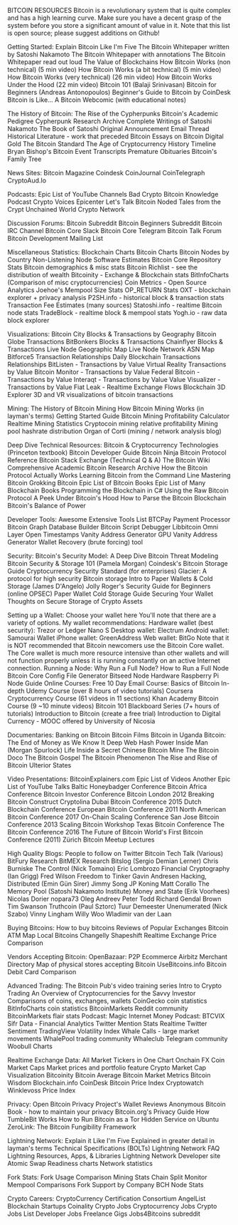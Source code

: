 BITCOIN RESOURCES
Bitcoin is a revolutionary system that is quite complex and has a high learning curve. Make sure you have a decent grasp of the system before you store a significant amount of value in it. Note that this list is open source; please suggest additions on Github!






Getting Started:
Explain Bitcoin Like I'm Five
The Bitcoin Whitepaper written by Satoshi Nakamoto
The Bitcoin Whitepaper with annotations
The Bitcoin Whitepaper read out loud
The Value of Blockchains
How Bitcoin Works (non technical) (5 min video)
How Bitcoin Works (a bit technical) (5 min video)
How Bitcoin Works (very technical) (26 min video)
How Bitcoin Works Under the Hood (22 min video)
Bitcoin 101 (Balaji Srinivasan)
Bitcoin for Beginners (Andreas Antonopoulos)
Beginner's Guide to Bitcoin by CoinDesk
Bitcoin is Like...
A Bitcoin Webcomic (with educational notes)

The History of Bitcoin:
The Rise of the Cypherpunks
Bitcoin's Academic Pedigree
Cypherpunk Research Archive
Complete Writings of Satoshi Nakamoto
The Book of Satoshi
Original Announcement Email Thread
Historical Literature - work that preceded Bitcoin
Essays on Bitcoin
Digital Gold
The Bitcoin Standard
The Age of Cryptocurrency
History Timeline
Bryan Bishop's Bitcoin Event Transcripts
Premature Obituaries
Bitcoin's Family Tree

News Sites:
Bitcoin Magazine
Coindesk
CoinJournal
CoinTelegraph
CryptoAud.Io

Podcasts:
Epic List of YouTube Channels
Bad Crypto
Bitcoin Knowledge Podcast
Crypto Voices
Epicenter
Let's Talk Bitcoin
Noded
Tales from the Crypt
Unchained
World Crypto Network

Discussion Forums:
Bitcoin Subreddit
Bitcoin Beginners Subreddit
Bitcoin IRC Channel
Bitcoin Core Slack
Bitcoin Core Telegram
Bitcoin Talk Forum
Bitcoin Development Mailing List

Miscellaneous Statistics:
Blockchain Charts
Bitcoin Charts
Bitcoin Nodes by Country
Non-Listening Node Software Estimates
Bitcoin Core Repository Stats
Bitcoin demographics & misc stats
Bitcoin Richlist - see the distribution of wealth
Bitcoinity - Exchange & Blockchain stats
BitInfoCharts (Comparison of misc cryptocurrencies)
Coin Metrics - Open Source Analytics
Joehoe's Mempool Size Stats
OP_RETURN Stats
OXT - blockchain explorer + privacy analysis
P2SH.info - historical block & transaction stats
Transaction Fee Estimates (many sources)
Statoshi.info - realtime Bitcoin node stats
TradeBlock - realtime block & mempool stats
Yogh.io - raw data block explorer

Visualizations:
Bitcoin City
Blocks & Transactions by Geography
Bitcoin Globe Transactions
BitBonkers Blocks & Transactions
Chainflyer Blocks & Transactions
Live Node Geographic Map
Live Node Network ASN Map
Bitforce5 Transaction Relationships
Daily Blockchain Transactions Relationships
BitListen - Transactions by Value
Virtual Reality Transactions by Value
Bitcoin Monitor - Transactions by Value
Federal Bitcoin - Transactions by Value
Interaqt - Transactions by Value
Value Visualizer - Transactions by Value
Fiat Leak - Realtime Exchange Flows
Blockchain 3D Explorer 3D and VR visualizations of bitcoin transactions

Mining:
The History of Bitcoin Mining
How Bitcoin Mining Works (in layman's terms)
Getting Started Guide
Bitcoin Mining Profitability Calculator
Realtime Mining Statistics
Cryptocoin mining relative profitability
Mining pool hashrate distribution
Organ of Corti (mining / network analysis blog)

Deep Dive Technical Resources:
Bitcoin & Cryptocurrency Technologies (Princeton textbook)
Bitcoin Developer Guide
Bitcoin Ninja
Bitcoin Protocol Reference
Bitcoin Stack Exchange (Technical Q & A)
The Bitcoin Wiki
Comprehensive Academic Bitcoin Research Archive
How the Bitcoin Protocol Actually Works
Learning Bitcoin from the Command Line
Mastering Bitcoin
Grokking Bitcoin
Epic List of Bitcoin Books
Epic List of Many Blockchain Books
Programming the Blockchain in C#
Using the Raw Bitcoin Protocol
A Peek Under Bitcoin's Hood
How to Parse the Bitcoin Blockchain
Bitcoin's Balance of Power

Developer Tools:
Awesome Extensive Tools List
BTCPay Payment Processor
Bitcoin Graph Database Builder
Bitcoin Script Debugger
Libbitcoin
Omni Layer
Open Timestamps
Vanity Address Generator
GPU Vanity Address Generator
Wallet Recovery (brute forcing) tool

Security:
Bitcoin's Security Model: A Deep Dive
Bitcoin Threat Modeling
Bitcoin Security & Storage 101 (Pamela Morgan)
Coindesk's Bitcoin Storage Guide
Cryptocurrency Security Standard (for enterprises)
Glacier: A protocol for high security Bitcoin storage
Intro to Paper Wallets & Cold Storage (James D'Angelo)
Jolly Roger's Security Guide for Beginners (online OPSEC)
Paper Wallet Cold Storage Guide
Securing Your Wallet
Thoughts on Secure Storage of Crypto Assets

Setting up a Wallet:
Choose your wallet here 
You'll note that there are a variety of options. 
My wallet recommendations: 
Hardware wallet (best security): Trezor or Ledger Nano S
Desktop wallet: Electrum
Android wallet: Samourai Wallet
iPhone wallet: GreenAddress
Web wallet: BitGo
Note that it is NOT recommended that Bitcoin newcomers use the Bitcoin Core wallet. The Core wallet is much more resource intensive than other wallets and will not function properly unless it is running constantly on an active Internet connection. 
Running a Node:
Why Run a Full Node?
How to Run a Full Node
Bitcoin Core Config File Generator
Bitseed Node Hardware
Raspberry Pi Node Guide
Online Courses:
Free 10 Day Email Course: Basics of Bitcoin
In-depth Udemy Course (over 8 hours of video tutorials)
Coursera Cryptocurrency Course (61 videos in 11 sections)
Khan Academy Bitcoin Course (9 ~10 minute videos)
Bitcoin 101 Blackboard Series (7+ hours of tutorials)
Introduction to Bitcoin (create a free trial)
Introduction to Digital Currency - MOOC offered by University of Nicosia

Documentaries:
Banking on Bitcoin
Bitcoin Films
Bitcoin in Uganda
Bitcoin: The End of Money as We Know It
Deep Web
Hash Power
Inside Man (Morgan Spurlock)
Life Inside a Secret Chinese Bitcoin Mine
The Bitcoin Doco
The Bitcoin Gospel
The Bitcoin Phenomenon
The Rise and Rise of Bitcoin
Ulterior States

Video Presentations:
BitcoinExplainers.com Epic List of Videos
Another Epic List of YouTube Talks
Baltic Honeybadger Conference
Bitcoin Africa Conference
Bitcoin Investor Conference
Bitcoin London 2012
Breaking Bitcoin
Construct
Cryptolina
Dubai Bitcoin Conference 2015
Dutch Blockchain Conference
European Bitcoin Conference 2011
North American Bitcoin Conference 2017
On-Chain Scaling Conference
San Jose Bitcoin Conference 2013
Scaling Bitcoin Workshop
Texas Bitcoin Conference
The Bitcoin Conference 2016
The Future of Bitcoin
World's First Bitcoin Conference (2011)
Zürich Bitcoin Meetup Lectures

High Quality Blogs:
People to follow on Twitter
Bitcoin Tech Talk (Various)
BitFury Research
BitMEX Research
Bitslog (Sergio Demian Lerner)
Chris Burniske
The Control (Nick Tomaino)
Eric Lombrozo
Financial Cryptography (Ian Grigg)
Fred Wilson
Freedom to Tinker
Gavin Andresen
Hacking, Distributed (Emin Gün Sirer)
Jimmy Song
JP Koning
Matt Corallo
The Memory Pool (Satoshi Nakamoto Institute)
Money and State (Erik Voorhees)
Nicolas Dorier
nopara73
Oleg Andreev
Peter Todd
Richard Gendal Brown
Tim Swanson
Truthcoin (Paul Sztorc)
Tuur Demeester
Unenumerated (Nick Szabo)
Vinny Lingham
Willy Woo
Wladimir van der Laan

Buying Bitcoins:
How to buy bitcoins
Reviews of Popular Exchanges
Bitcoin ATM Map
Local Bitcoins
Changelly
Shapeshift
Realtime Exchange Price Comparison

Vendors Accepting Bitcoin:
OpenBazaar: P2P Ecommerce
Airbitz Merchant Directory
Map of physical stores accepting Bitcoin
UseBitcoins.info
Bitcoin Debit Card Comparison

Advanced Trading:
The Bitcoin Pub's video training series
Intro to Crypto Trading
An Overview of Cryptocurrencies for the Savvy Investor
Comparisons of coins, exchanges, wallets
CoinGecko coin statistics
BitInfoCharts coin statistics
BitcoinMarkets Reddit community
BitcoinMarkets flair stats
Podcast: Magic Internet Money
Podcast: BTCVIX
Sifr Data - Financial Analytics
Twitter Mention Stats
Realtime Twitter Sentiment
TradingView
Volatility Index
Whale Calls - large market movements
WhalePool trading community
Whaleclub Telegram community
Woobull Charts

Realtime Exchange Data:
All Market Tickers in One Chart
Onchain FX
Coin Market Caps
Market prices and portfolio feature
Crypto Market Cap Visualization
Bitcoinity
Bitcoin Average
Bitcoin Market Metrics
Bitcoin Wisdom
Blockchain.info
CoinDesk Bitcoin Price Index
Cryptowatch
Winklevoss Price Index

Privacy:
Open Bitcoin Privacy Project's Wallet Reviews
Anonymous Bitcoin Book - how to maintain your privacy
Bitcoin.org's Privacy Guide
How TumbleBit Works
How to Run Bitcoin as a Tor Hidden Service on Ubuntu
ZeroLink: The Bitcoin Fungibility Framework

Lightning Network:
Explain it Like I'm Five
Explained in greater detail in layman's terms
Technical Specifications (BOLTs)
Lightning Network FAQ
Lightning Resources, Apps, & Libraries
Lightning Network Developer site
Atomic Swap Readiness charts
Network statistics

Fork Stats:
Fork Usage Comparison
Mining Stats
Chain Split Monitor
Mempool Comparisons
Fork Support by Company
BCH Node Stats

Crypto Careers:
CryptoCurrency Certification Consortium
AngelList Blockchain Startups
Coinality
Crypto Jobs
Cryptocurrency Jobs
Crypto Jobs List
Developer Jobs
Freelance Gigs
Jobs4Bitcoins subreddit

